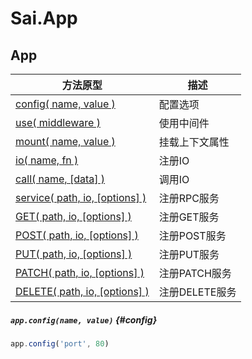 # Sai.App


## App
| 方法原型 | 描述 |
| --- | --- |
| [config( name, value )](#config)           | 配置选项 |
| [use( middleware )](#use)                  | 使用中间件 |
| [mount( name, value )](#mount)             | 挂载上下文属性 |
| [io( name, fn )](#io)                      | 注册IO |
| [call( name, [data] )](#io)                | 调用IO |
| [service( path, io, [options] )](#service) | 注册RPC服务 |
| [GET( path, io, [options] )](#GET)         | 注册GET服务 |
| [POST( path, io, [options] )](#POST)       | 注册POST服务 |
| [PUT( path, io, [options] )](#PUT)         | 注册PUT服务 |
| [PATCH( path, io, [options] )](#PATCH)     | 注册PATCH服务 |
| [DELETE( path, io, [options] )](#DELETE)   | 注册DELETE服务 |


##### ``app.config(name, value)`` {#config}
```js
app.config('port', 80)
```